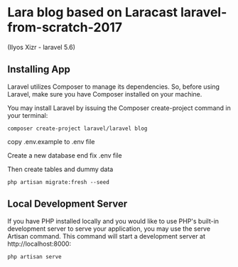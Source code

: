 # Lara blog based on Laracast laravel-from-scratch-2017 

(Ilyos Xizr - laravel 5.6)

## Installing App

Laravel utilizes Composer to manage its dependencies. So, before using Laravel, make sure you have Composer installed on your machine.

You may install Laravel by issuing the Composer create-project command in your terminal:
```
composer create-project laravel/laravel blog
```
copy .env.example to .env file

Create a new database end fix .env file

Then create tables and dummy data 
```
php artisan migrate:fresh --seed
```
## Local Development Server

If you have PHP installed locally and you would like to use PHP's built-in development server to serve your application, you may use the serve Artisan command. This command will start a development server at http://localhost:8000:
```
php artisan serve
```
